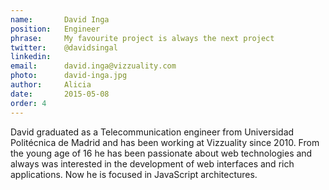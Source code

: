 ```yaml
---
name:       David Inga
position:   Engineer
phrase:     My favourite project is always the next project
twitter:    @davidsingal
linkedin:   
email:      david.inga@vizzuality.com
photo:      david-inga.jpg
author:     Alicia
date:       2015-05-08
order: 4
---
```


 David graduated as a Telecommunication engineer from Universidad Politécnica de Madrid and has been working at Vizzuality since 2010. From the young age of 16 he has been passionate about web technologies and always was interested in the development of web interfaces and rich applications. Now he is focused in JavaScript architectures.